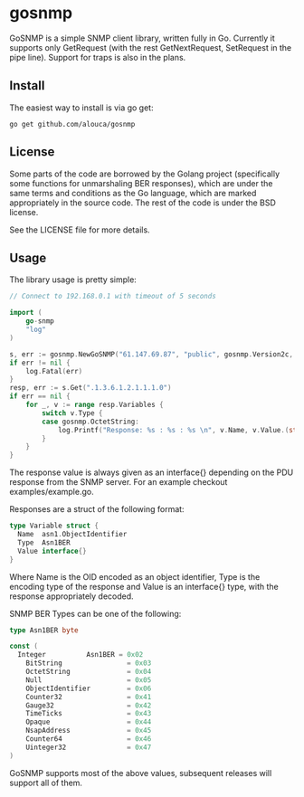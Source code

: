 gosnmp
======

GoSNMP is a simple SNMP client library, written fully in Go. Currently it supports only GetRequest (with the rest GetNextRequest, SetRequest in the pipe line). Support for traps is also in the plans.


Install
-------

The easiest way to install is via go get:

    go get github.com/alouca/gosnmp

License
-------

Some parts of the code are borrowed by the Golang project (specifically some functions for unmarshaling BER responses), which are under the same terms and conditions as the Go language, which are marked appropriately in the source code. The rest of the code is under the BSD license.

See the LICENSE file for more details.

Usage
-----
The library usage is pretty simple:

```go
// Connect to 192.168.0.1 with timeout of 5 seconds

import (
	go-snmp
	"log"
)

s, err := gosnmp.NewGoSNMP("61.147.69.87", "public", gosnmp.Version2c, 5)
if err != nil {
	log.Fatal(err)
}
resp, err := s.Get(".1.3.6.1.2.1.1.1.0")
if err == nil {
	for _, v := range resp.Variables {
		switch v.Type {
		case gosnmp.OctetString:
			log.Printf("Response: %s : %s : %s \n", v.Name, v.Value.(string), v.Type.String())
		}
	}
}
```

The response value is always given as an interface{} depending on the PDU response from the SNMP server. For an example checkout examples/example.go.

Responses are a struct of the following format:

```go
type Variable struct {
  Name  asn1.ObjectIdentifier
  Type  Asn1BER
  Value interface{}
}
```

Where Name is the OID encoded as an object identifier, Type is the encoding type of the response and Value is an interface{} type, with the response appropriately decoded.

SNMP BER Types can be one of the following:

```go
type Asn1BER byte

const (
  Integer          Asn1BER = 0x02
	BitString                = 0x03
	OctetString              = 0x04
	Null                     = 0x05
	ObjectIdentifier         = 0x06
	Counter32                = 0x41
	Gauge32                  = 0x42
	TimeTicks                = 0x43
	Opaque                   = 0x44
	NsapAddress              = 0x45
	Counter64                = 0x46
	Uinteger32               = 0x47
)
```

GoSNMP supports most of the above values, subsequent releases will support all of them.
